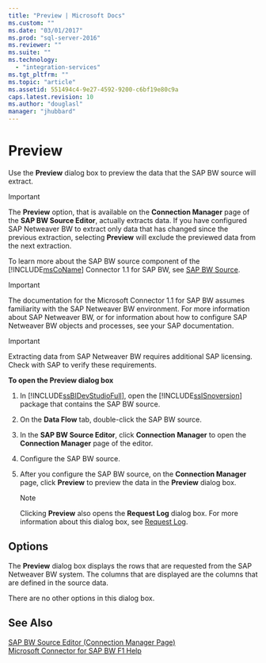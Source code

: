 ```yaml
---
title: "Preview | Microsoft Docs"
ms.custom: ""
ms.date: "03/01/2017"
ms.prod: "sql-server-2016"
ms.reviewer: ""
ms.suite: ""
ms.technology: 
  - "integration-services"
ms.tgt_pltfrm: ""
ms.topic: "article"
ms.assetid: 551494c4-9e27-4592-9200-c6bf19e80c9a
caps.latest.revision: 10
ms.author: "douglasl"
manager: "jhubbard"
---
```

# Preview
  Use the **Preview** dialog box to preview the data that the SAP BW source will extract.  
  
> [!IMPORTANT]  
>  The **Preview** option, that is available on the **Connection Manager** page of the **SAP BW Source Editor**, actually extracts data. If you have configured SAP Netweaver BW to extract only data that has changed since the previous extraction, selecting **Preview** will exclude the previewed data from the next extraction.  
  
 To learn more about the SAP BW source component of the [!INCLUDE[msCoName](../../a9notintoc/includes/msconame-md.md)] Connector 1.1 for SAP BW, see [SAP BW Source](../../integration-services/data-flow/sap-bw-source.md).  
  
> [!IMPORTANT]  
>  The documentation for the Microsoft Connector 1.1 for SAP BW assumes familiarity with the SAP Netweaver BW environment. For more information about SAP Netweaver BW, or for information about how to configure SAP Netweaver BW objects and processes, see your SAP documentation.  
  
> [!IMPORTANT]  
>  Extracting data from SAP Netweaver BW requires additional SAP licensing. Check with SAP to verify these requirements.  
  
 **To open the Preview dialog box**  
  
1.  In [!INCLUDE[ssBIDevStudioFull](../../a9notintoc/includes/ssbidevstudiofull-md.md)], open the [!INCLUDE[ssISnoversion](../../a9notintoc/includes/ssisnoversion-md.md)] package that contains the SAP BW source.  
  
2.  On the **Data Flow** tab, double-click the SAP BW source.  
  
3.  In the **SAP BW Source Editor**, click **Connection Manager** to open the **Connection Manager** page of the editor.  
  
4.  Configure the SAP BW source.  
  
5.  After you configure the SAP BW source, on the **Connection Manager** page, click **Preview** to preview the data in the **Preview** dialog box.  
  
    > [!NOTE]  
    >  Clicking **Preview** also opens the **Request Log** dialog box. For more information about this dialog box, see [Request Log](../../integration-services/data-flow/request-log.md).  
  
## Options  
 The **Preview** dialog box displays the rows that are requested from the SAP Netweaver BW system. The columns that are displayed are the columns that are defined in the source data.  
  
 There are no other options in this dialog box.  
  
## See Also  
 [SAP BW Source Editor &#40;Connection Manager Page&#41;](../../integration-services/data-flow/sap-bw-source-editor-connection-manager-page.md)   
 [Microsoft Connector for SAP BW F1 Help](../../integration-services/microsoft-connector-for-sap-bw-f1-help.md)  
  
  